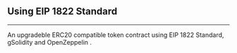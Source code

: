 ## Using EIP 1822 Standard

-------------------------------------------------------------------------------------------------

An upgradeble ERC20 compatible token contract using EIP 1822 Standard, gSolidity and OpenZeppelin .